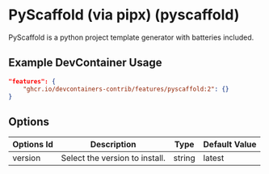 
# PyScaffold (via pipx) (pyscaffold)

PyScaffold is a python project template generator with batteries included.

## Example DevContainer Usage

```json
"features": {
    "ghcr.io/devcontainers-contrib/features/pyscaffold:2": {}
}
```

## Options

| Options Id | Description | Type | Default Value |
|-----|-----|-----|-----|
| version | Select the version to install. | string | latest |


